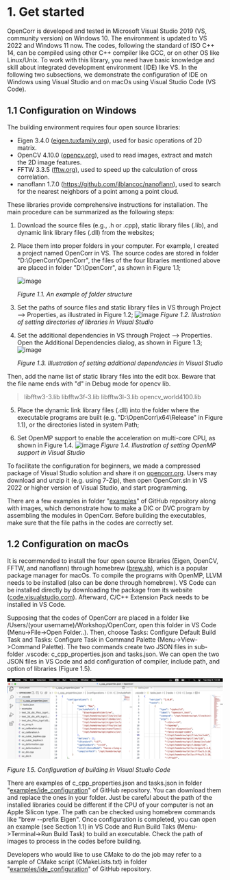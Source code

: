 # 1. Get started

OpenCorr is developed and tested in Microsoft Visual Studio 2019 (VS, community version) on Windows 10. The environment is updated to VS 2022 and Windows 11 now. The codes, following the standard of ISO C++ 14, can be compiled using other C++ compiler like GCC, or on other OS like Linux/Unix. To work with this library, you need have basic knowledge and skill about integrated development environment (IDE) like VS. In the following two subsections, we demonstrate the configuration of IDE on Windows using Visual Studio and on macOs using Visual Studio Code (VS Code).

## 1.1 Configuration on Windows

The building environment requires four open source libraries:

- Eigen 3.4.0 ([eigen.tuxfamily.org](http://eigen.tuxfamily.org)), used for basic operations of 2D matrix.
- OpenCV 4.10.0 ([opencv.org](http://opencv.org)), used to read images, extract and match the 2D image features.
- FFTW 3.3.5 ([fftw.org](http://fftw.org)), used to speed up the calculation of cross correlation.
- nanoflann 1.7.0 (https://github.com/jlblancoc/nanoflann), used to search for the nearest neighbors of a point among a point cloud.

These libraries provide comprehensive instructions for installation. The main procedure can be summarized as the following steps:

1. Download the source files (e.g., .h or .cpp), static library files (.lib), and dynamic link library files (.dll) from the websites;

2. Place them into proper folders in your computer. For example, I created a project named OpenCorr in VS. The source codes are stored in folder "D:\OpenCorr\OpenCorr\", the files of the four libraries mentioned above are placed in folder "D:\OpenCorr\", as shown in Figure 1.1;

   ![image](./img/vs_solution.png)

   *Figure 1.1. An example of folder structure*

3. Set the paths of source files and static library files in VS through Project --> Properties, as illustrated in Figure 1.2;
   ![image](./img/vs_directories.png)
   *Figure 1.2. Illustration of setting directories of libraries in Visual Studio*

4. Set the additional dependencies in VS through Project --> Properties. Open the Additional Dependencies dialog, as shown in Figure 1.3;
   ![image](./img/vs_dependencies.png)

   *Figure 1.3. Illustration of setting additional dependencies in Visual Studio*

Then, add the name list of static library files into the edit box. Beware that the file name ends with "d" in Debug mode for opencv lib.

>libfftw3-3.lib
>libfftw3f-3.lib
>libfftw3l-3.lib
>opencv_world4100.lib

5. Place the dynamic link library files (.dll) into the folder where the executable programs are built (e.g. "D:\OpenCorr\x64\Release\" in Figure 1.1), or the directories listed in system Path;

6. Set OpenMP support to enable the acceleration on multi-core CPU, as shown in Figure 1.4.
   ![image](./img/vs_openmp.png)
   *Figure 1.4. Illustration of setting OpenMP support in Visual Studio*

To facilitate the configuration for beginners, we made a compressed package of Visual Studio solution and share it on  [opencorr.org](https://opencorr.org/Download). Users may download and unzip it (e.g. using 7-Zip), then open OpenCorr.sln in VS 2022 or higher version of Visual Studio, and start programming.

There are a few examples in folder "[examples](https://github.com/vincentjzy/OpenCorr/tree/main/examples)" of GitHub repository along with images, which demonstrate how to make a DIC  or DVC program by assembling the modules in OpenCorr. Before building the executables, make sure that the file paths in the codes are correctly set. 

## 1.2 Configuration on macOs

It is recommended to install the four open source libraries (Eigen, OpenCV, FFTW, and nanoflann) through homebrew ([brew.sh](https://brew.sh)), which is a popular package manager for macOs. To compile the programs with OpenMP, LLVM needs to be installed (also can be done through homebrew). VS Code can be installed directly by downloading the package from its website ([code.visualstudio.com](https://code.visualstudio.com)). Afterward, C/C++ Extension Pack needs to be installed in VS Code.

Supposing that the codes of OpenCorr are placed in a folder like /Users/(your username)/Workshop/OpenCorr, open this folder in VS Code (Menu->File->Open Folder..). Then, choose  Tasks: Configure Default Build Task and Tasks: Configure Task in Command Palette (Menu->View->Command Palette). The two commands create two JSON files in sub-folder .vscode: c_cpp_properties.json and tasks.json. We can open the two JSON files in VS Code and add configuration of compiler, include path, and option of libraries (Figure 1.5).

![image](./img/vs_code_macos_configuration.png)

*Figure 1.5. Configuration of building in Visual Studio Code*

There are examples of c_cpp_properties.json and tasks.json in folder "[examples/ide_configuration](https://github.com/vincentjzy/OpenCorr/tree/main/examples/ide_configuration)" of GitHub repository. You can download them and replace the ones in your folder. Just be careful about the path of the installed libraries could be different if the CPU of your computer is not an Apple Silicon type. The path can be checked using homebrew commands like "brew --prefix Eigen". Once configuration is completed, you can open an example (see Section 1.1) in VS Code and Run Build Taks (Menu->Terminal->Run Build Task) to build an executable. Check the path of images to process in the codes before building.

Developers who would like to use CMake to do the job may refer to a sample of CMake script (CMakeLists.txt) in folder "[examples/ide_configuration](https://github.com/vincentjzy/OpenCorr/tree/main/examples/ide_configuration)" of GitHub repository.
